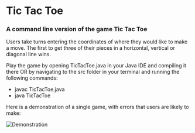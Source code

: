 # Tic Tac Toe

### A command line version of the game Tic Tac Toe

Users take turns entering the coordinates of where they would like to make a move.
The first to get three of their pieces in a horizontal, vertical or diagonal line wins.

Play the game by opening TicTacToe.java in your Java IDE and compiling it there OR
by navigating to the src folder in your terminal and running the following commands:

- javac TicTacToe.java
- java TicTacToe

Here is a demonstration of a single game, with errors that users are likely to make:

![Demonstration](https://i.imgur.com/mrJfohn.gif)
